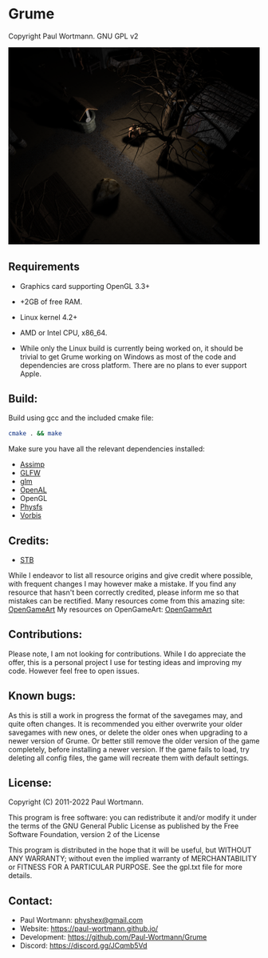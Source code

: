 # Grume

Copyright Paul Wortmann. GNU GPL v2

![Grume](https://raw.githubusercontent.com/Paul-Wortmann/Grume/master/screenshots/screenshot_001.png)

## Requirements

- Graphics card supporting OpenGL 3.3+
- +2GB of free RAM.
- Linux kernel 4.2+
- AMD or Intel CPU, x86_64.

- While only the Linux build is currently being worked on, it should be trivial to get Grume working on Windows as most of the code and dependencies are cross platform. There are no plans to ever support Apple.

## Build:

Build using gcc and the included cmake file:
```sh
cmake . && make
```

Make sure you have all the relevant dependencies installed:
- [Assimp](https://www.assimp.org/)
- [GLFW](https://www.glfw.org/)
- [glm](https://glm.g-truc.net/)
- [OpenAL](https://openal.org/)
- OpenGL
- [Physfs](https://icculus.org/physfs/)
- [Vorbis](https://xiph.org/vorbis/)

## Credits:

- [STB](https://github.com/nothings/stb)

While I endeavor to list all resource origins and give credit where possible, with frequent changes I may however make a mistake.
If you find any resource that hasn't been correctly credited, please inform me so that mistakes can be rectified.
Many resources come from this amazing site: [OpenGameArt](https://opengameart.org) My resources on OpenGameArt: [OpenGameArt](https://opengameart.org/users/paul-wortmann)

## Contributions:

Please note, I am not looking for contributions.
While I do appreciate the offer, this is a personal project I use for testing ideas and improving my code.
However feel free to open issues.

## Known bugs:

As this is still a work in progress the format of the savegames may, and quite often changes.
It is recommended you either overwrite your older savegames with new ones, or delete the older ones when upgrading to a newer version of Grume.
Or better still remove the older version of the game completely, before installing a newer version.
If the game fails to load, try deleting all config files, the game will recreate them with default settings.

## License:

Copyright (C) 2011-2022 Paul Wortmann.

This program is free software: you can redistribute it and/or modify it under
the terms of the GNU General Public License as published by the Free Software
Foundation, version 2 of the License

This program is distributed in the hope that it will be useful, but WITHOUT ANY
WARRANTY; without even the implied warranty of MERCHANTABILITY or FITNESS FOR A
PARTICULAR PURPOSE.  See the gpl.txt file for more details. 

## Contact:

- Paul Wortmann: physhex@gmail.com
- Website:            https://paul-wortmann.github.io/
- Development:   https://github.com/Paul-Wortmann/Grume
- Discord:   https://discord.gg/JCqmb5Vd

